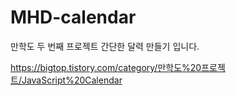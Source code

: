 # MHD-calendar

만학도 두 번째 프로젝트 간단한 달력 만들기 입니다.

https://bigtop.tistory.com/category/만학도%20프로젝트/JavaScript%20Calendar
